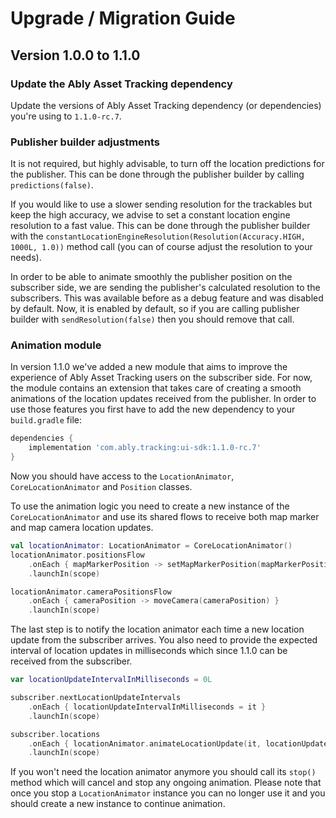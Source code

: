 # Upgrade / Migration Guide

## Version 1.0.0 to 1.1.0

### Update the Ably Asset Tracking dependency

Update the versions of Ably Asset Tracking dependency (or dependencies) you're using to `1.1.0-rc.7`.

### Publisher builder adjustments

It is not required, but highly advisable, to turn off the location predictions for the publisher. This can be done through the publisher builder by calling `predictions(false)`.

If you would like to use a slower sending resolution for the trackables but keep the high accuracy, we advise to set a constant location engine resolution to a fast value. This can be done through the publisher builder with the `constantLocationEngineResolution(Resolution(Accuracy.HIGH, 1000L, 1.0))` method call (you can of course adjust the resolution to your needs).

In order to be able to animate smoothly the publisher position on the subscriber side, we are sending the publisher's calculated resolution to the subscribers. This was available before as a debug feature and was disabled by default. Now, it is enabled by default, so if you are calling publisher builder with `sendResolution(false)` then you should remove that call.

### Animation module

In version 1.1.0 we've added a new module that aims to improve the experience of Ably Asset Tracking users on the subscriber side. For now, the module contains an extension that takes care of creating a smooth animations of the location updates received from the publisher. In order to use those features you first have to add the new dependency to your `build.gradle` file:

```groovy
dependencies {
    implementation 'com.ably.tracking:ui-sdk:1.1.0-rc.7'
}
```

Now you should have access to the `LocationAnimator`, `CoreLocationAnimator` and `Position` classes.

To use the animation logic you need to create a new instance of the `CoreLocationAnimator` and use its shared flows to receive both map marker and map camera location updates.

```kotlin
val locationAnimator: LocationAnimator = CoreLocationAnimator()
locationAnimator.positionsFlow
    .onEach { mapMarkerPosition -> setMapMarkerPosition(mapMarkerPosition) }
    .launchIn(scope)

locationAnimator.cameraPositionsFlow
    .onEach { cameraPosition -> moveCamera(cameraPosition) }
    .launchIn(scope)
```

The last step is to notify the location animator each time a new location update from the subscriber arrives. You also need to provide the expected interval of location updates in milliseconds which since 1.1.0 can be received from the subscriber.

```kotlin
var locationUpdateIntervalInMilliseconds = 0L

subscriber.nextLocationUpdateIntervals
    .onEach { locationUpdateIntervalInMilliseconds = it }
    .launchIn(scope)

subscriber.locations
    .onEach { locationAnimator.animateLocationUpdate(it, locationUpdateIntervalInMilliseconds) }
    .launchIn(scope)
```

If you won't need the location animator anymore you should call its `stop()` method which will cancel and stop any ongoing animation. Please note that once you stop a `LocationAnimator` instance you can no longer use it and you should create a new instance to continue animation.
